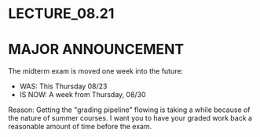 # LECTURE_08.21

# MAJOR ANNOUNCEMENT

The midterm exam is moved one week into the future:

* WAS: This Thursday 08/23
* IS NOW: A week from Thursday, 08/30

Reason: Getting the "grading pipeline" flowing is taking a while because of the nature of summer courses.   I want you to have your graded work back a reasonable amount of time before the exam.

